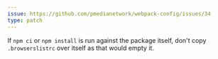 ```yaml
---
issue: https://github.com/pmedianetwork/webpack-config/issues/34
type: patch
---
```


If `npm ci` or `npm install` is run against the package itself, don't copy `.browserslistrc` over itself as that would empty it.
